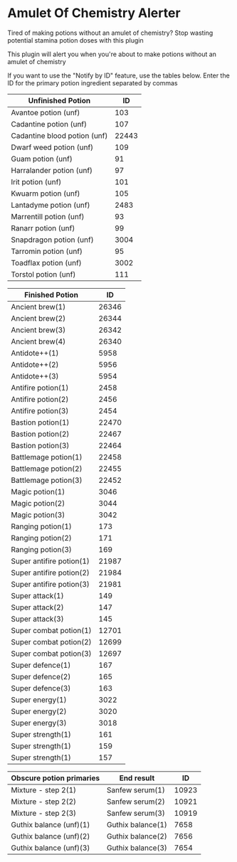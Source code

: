 # Amulet Of Chemistry Alerter
Tired of making potions without an amulet of chemistry? Stop wasting potential stamina potion doses with this plugin

This plugin will alert you when you're about to make potions without an amulet of chemistry

If you want to use the "Notify by ID" feature, use the tables below. Enter the ID for the primary potion ingredient separated by commas

| **Unfinished Potion**  | **ID** |
| -------------- | ------- |
| Avantoe potion (unf) | 103 |
| Cadantine potion (unf) | 107 |
| Cadantine blood potion (unf) | 22443 |
| Dwarf weed potion (unf) | 109 |
| Guam potion (unf) | 91 |
| Harralander potion (unf) | 97 |
| Irit potion (unf) | 101 |
| Kwuarm potion (unf) | 105 |
| Lantadyme potion (unf) | 2483 |
| Marrentill potion (unf) | 93 |
| Ranarr potion (unf) | 99 |
| Snapdragon potion (unf) | 3004 |
| Tarromin potion (unf) | 95 |
| Toadflax potion (unf) | 3002 |
| Torstol potion (unf) | 111 |

| **Finished Potion**  | **ID** |
| -------------- | ------- |
| Ancient brew(1) | 26346 |
| Ancient brew(2) | 26344 |
| Ancient brew(3) | 26342 |
| Ancient brew(4) | 26340 |
| Antidote++(1) | 5958 |
| Antidote++(2) | 5956 |
| Antidote++(3) | 5954 |
| Antifire potion(1) | 2458 |
| Antifire potion(2) | 2456 |
| Antifire potion(3) | 2454 |
| Bastion potion(1) | 22470 |
| Bastion potion(2) | 22467 |
| Bastion potion(3) | 22464 |
| Battlemage potion(1) | 22458 |
| Battlemage potion(2) | 22455 |
| Battlemage potion(3) | 22452 |
| Magic potion(1) | 3046 |
| Magic potion(2) | 3044 |
| Magic potion(3) | 3042 |
| Ranging potion(1) | 173 |
| Ranging potion(2) | 171 |
| Ranging potion(3) | 169 |
| Super antifire potion(1) | 21987 |
| Super antifire potion(2) | 21984 |
| Super antifire potion(3) | 21981 |
| Super attack(1) | 149 |
| Super attack(2) | 147 |
| Super attack(3) | 145 |
| Super combat potion(1) | 12701 |
| Super combat potion(2) | 12699 |
| Super combat potion(3) | 12697 |
| Super defence(1) | 167 |
| Super defence(2) | 165 |
| Super defence(3) | 163 |
| Super energy(1) | 3022 |
| Super energy(2) | 3020 |
| Super energy(3) | 3018 |
| Super strength(1) | 161 |
| Super strength(1) | 159 |
| Super strength(1) | 157 |

| **Obscure potion primaries** | **End result**  | **ID** |
| -------------- | ------- | ------ |
| Mixture - step 2(1) | Sanfew serum(1) | 10923 |
| Mixture - step 2(2) | Sanfew serum(2) | 10921 |
| Mixture - step 2(3) | Sanfew serum(3) | 10919 |
| Guthix balance (unf)(1) | Guthix balance(1) | 7658 |
| Guthix balance (unf)(2) | Guthix balance(2) | 7656 |
| Guthix balance (unf)(3) | Guthix balance(3) | 7654 |
